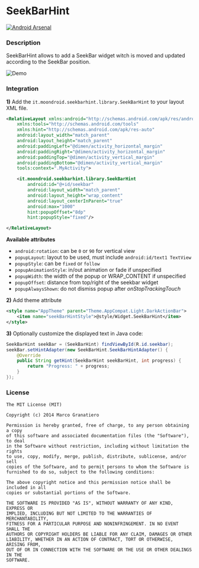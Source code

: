 SeekBarHint
===========
[![Android Arsenal](https://img.shields.io/badge/Android%20Arsenal-SeekBarHint-brightgreen.svg?style=flat)](https://android-arsenal.com/details/1/884)
### Description
SeekBarHint allows to add a SeekBar widget witch is moved and updated according to the SeekBar position.


![Demo](art/seekbarhint_demo.gif)

### Integration
**1)** Add the ``it.moondroid.seekbarhint.library.SeekBarHint`` to your layout XML file.

```xml
<RelativeLayout xmlns:android="http://schemas.android.com/apk/res/android"
    xmlns:tools="http://schemas.android.com/tools"
    xmlns:hint="http://schemas.android.com/apk/res-auto"
    android:layout_width="match_parent"
    android:layout_height="match_parent"
    android:paddingLeft="@dimen/activity_horizontal_margin"
    android:paddingRight="@dimen/activity_horizontal_margin"
    android:paddingTop="@dimen/activity_vertical_margin"
    android:paddingBottom="@dimen/activity_vertical_margin"
    tools:context=".MyActivity">

    <it.moondroid.seekbarhint.library.SeekBarHint
        android:id="@+id/seekbar"
        android:layout_width="match_parent"
        android:layout_height="wrap_content"
        android:layout_centerInParent="true"
        android:max="1000"
        hint:popupOffset="8dp"
        hint:popupStyle="fixed"/>

</RelativeLayout>
```

__Available attributes__
+ ``android:rotation``: can be ``0`` or ``90`` for vertical view
+ ``popupLayout``: layout to be used, must include ``android:id/text1 TextView``
+ ``popupStyle``: can be ``fixed`` or ``follow``
+ ``popupAnimationStyle``: in/out animation or fade if unspecified
+ ``popupWidth``: the width of the popup or WRAP_CONTENT if unspecified
+ ``popupOffset``: distance from top/right of the seekbar widget
+ ``popupAlwaysShown``: do not dismiss popup after _onStopTrackingTouch_

**2)** Add theme attribute
```xml
<style name="AppTheme" parent="Theme.AppCompat.Light.DarkActionBar">
    <item name="seekBarHintStyle">@style/Widget.SeekBarHint</item>
</style>
```

**3)** Optionally customize the displayed text in Java code:

```java
SeekBarHint seekBar = (SeekBarHint) findViewById(R.id.seekbar);
seekBar.setHintAdapter(new SeekBarHint.SeekBarHintAdapter() {
    @Override
    public String getHint(SeekBarHint seekBarHint, int progress) {
        return "Progress: " + progress;
    }
});
```


### License

```
The MIT License (MIT)

Copyright (c) 2014 Marco Granatiero

Permission is hereby granted, free of charge, to any person obtaining a copy
of this software and associated documentation files (the "Software"), to deal
in the Software without restriction, including without limitation the rights
to use, copy, modify, merge, publish, distribute, sublicense, and/or sell
copies of the Software, and to permit persons to whom the Software is
furnished to do so, subject to the following conditions:

The above copyright notice and this permission notice shall be included in all
copies or substantial portions of the Software.

THE SOFTWARE IS PROVIDED "AS IS", WITHOUT WARRANTY OF ANY KIND, EXPRESS OR
IMPLIED, INCLUDING BUT NOT LIMITED TO THE WARRANTIES OF MERCHANTABILITY,
FITNESS FOR A PARTICULAR PURPOSE AND NONINFRINGEMENT. IN NO EVENT SHALL THE
AUTHORS OR COPYRIGHT HOLDERS BE LIABLE FOR ANY CLAIM, DAMAGES OR OTHER
LIABILITY, WHETHER IN AN ACTION OF CONTRACT, TORT OR OTHERWISE, ARISING FROM,
OUT OF OR IN CONNECTION WITH THE SOFTWARE OR THE USE OR OTHER DEALINGS IN THE
SOFTWARE.
```
